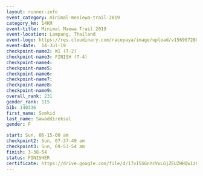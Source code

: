 ```yaml
---
layout: runner-info 
event_category: minimal-meniewa-trail-2019 
category_km: 14KM 
event-title: Minimal Maewa Trail 2019 
event-location: Lampang, Thailand 
event-logo: https://res.cloudinary.com/raceyaya/image/upload/v1569072805/logo/minimal-trail_ktnvsp.jpg 
event-date:  14-Jul-19 
checkpoint-name2: W1 (T-2) 
checkpoint-name3: FINISH (T-4) 
checkpoint-name4: 
checkpoint-name5: 
checkpoint-name6: 
checkpoint-name7: 
checkpoint-name8: 
checkpoint-name9: 
overall_rank: 231
gender_rank: 115
bib: 140336
first_name: Somkid
last_name: Sawaddireksal
gender: F

start: Sun, 06-15-00 am
checkpoint2: Sun, 07-37-49 am
checkpoint3: Sun, 09-53-54 am
finish: 3-38-54
status: FINISHER
certificate: https://drive.google.com/file/d/17vI5SGnYcVuLGjZEUZHHQw1z6mCU-mLv/view?usp=sharing
---
```

